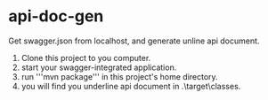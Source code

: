 # api-doc-gen
Get swagger.json from localhost, and generate unline api document.

 1. Clone this project to you computer.
 2. start your swagger-integrated application.
 3. run
 '''mvn package'''
 in this project's home directory.
 4. you will find you underline api document in .\target\classes.

